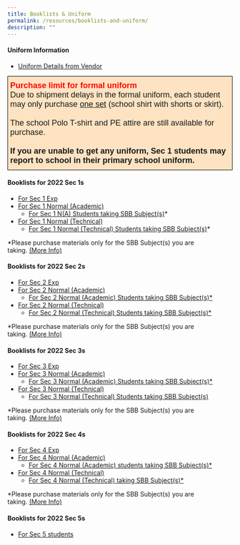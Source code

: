 ```yaml
---
title: Booklists & Uniform
permalink: /resources/booklists-and-uniform/
description: ""
---
```

#### Uniform Information

*   [Uniform Details from Vendor](/files/Letter-for-Parents-2021-Woodlands-Secondary_Final.pdf)

<style type="text/css">
.tg  {border-collapse:collapse;border-spacing:0;margin:0px auto;}
.tg td{border-color:black;border-style:solid;border-width:1px;font-family:Arial, sans-serif;font-size:14px;
  overflow:hidden;padding:10px 5px;word-break:normal;}
.tg th{border-color:black;border-style:solid;border-width:1px;font-family:Arial, sans-serif;font-size:14px;
  font-weight:normal;overflow:hidden;padding:10px 5px;word-break:normal;}
.tg .tg-6948{background-color:#fee3c2;font-size:18px;text-align:left;vertical-align:top}
</style>
<table class="tg">
<tbody>
  <tr>
    <td class="tg-6948"><span style="font-weight:bold;font-style:inherit;color:#FE0000">Purchase limit for formal uniform</span><br><span style="font-weight:400;font-style:normal">Due to shipment delays in the formal uniform, each student may only purchase </span><span style="text-decoration:underline">one set</span> (school shirt with shorts or skirt).<br><br><span style="font-weight:400;font-style:normal">The school Polo T-shirt and PE attire are still available for purchase.</span><br><br><span style="font-weight:bold;font-style:inherit">If you are unable to get any uniform, Sec 1 students may report to school in their primary school uniform.</span></td>
  </tr>
</tbody>
</table>


#### Booklists for 2022 Sec 1s

*   [For Sec 1 Exp](/files/WDLSS-Booklist-S1-EXP.pdf)
*   [For Sec 1 Normal (Academic)](/files/WDLSS-Booklist-S1-NA.pdf)
    *   [For Sec 1 N(A) Students taking SBB Subject(s)](/files/WDLSS-Booklist-S1-NA-SBB.pdf)\*
*   [For Sec 1 Normal (Technical)](/files/WDLSS-Booklist-S1-NT.pdf)
    *   [For Sec 1 Normal (Technical) Students taking SBB Subject(s)](/files/WDLSS-Booklist-S1-NT-SBB.pdf)\*

\*Please purchase materials only for the SBB Subject(s) you are taking. [(More Info)](/files/sbb-buy-textbook-advisory.pdf)

#### Booklists for 2022 Sec 2s

*   [For Sec 2 Exp](/files/WDLSS-Booklist-S2-EXP.pdf)
*   [For Sec 2 Normal (Academic)](/files/WDLSS-Booklist-S2-NA.pdf)
    *   [For Sec 2 Normal (Academic) Students taking SBB Subject(s)\*](/files/WDLSS-Booklist-S2-NA-SBB.pdf)
*   [For Sec 2 Normal (Technical)](/files/WDLSS-Booklist-S2-NT.pdf)
    *   [For Sec 2 Normal (Technical) Students taking SBB Subject(s)\*](/files/WDLSS-Booklist-S2-NT-SBB.pdf)

\*Please purchase materials only for the SBB Subject(s) you are taking. [(More Info)](/files/sbb-buy-textbook-advisory.pdf)

#### Booklists for 2022 Sec 3s

*   [For Sec 3 Exp](https://woodlandssec.moe.edu.sg/wp-content/uploads/2021/11/WDLSS-Booklist-S3-EXP.pdf)
*   [For Sec 3 Normal (Academic)](https://woodlandssec.moe.edu.sg/wp-content/uploads/2021/11/WDLSS-Booklist-S3-NA.pdf)
    *   [For Sec 3 Normal (Academic) Students taking SBB Subject(s)\*](https://woodlandssec.moe.edu.sg/wp-content/uploads/2021/11/WDLSS-Booklist-S3-NA-SBB.pdf)
*   [For Sec 3 Normal (Technical)](https://woodlandssec.moe.edu.sg/wp-content/uploads/2021/11/WDLSS-Booklist-S3-NT.pdf)
    *   [For Sec 3 Normal (Technical) Students taking SBB Subject(s)](https://woodlandssec.moe.edu.sg/wp-content/uploads/2021/11/WDLSS-Booklist-S3-NT-SBB.pdf)

\*Please purchase materials only for the SBB Subject(s) you are taking. [(More Info)](https://woodlandssec.moe.edu.sg/wp-content/uploads/2020/12/sbb-buy-textbook-advisory.pdf)

#### Booklists for 2022 Sec 4s

*   [For Sec 4 Exp](https://woodlandssec.moe.edu.sg/wp-content/uploads/2021/11/WDLSS-Booklist-S4-EXP.pdf)
*   [For Sec 4 Normal (Academic)](https://woodlandssec.moe.edu.sg/wp-content/uploads/2021/11/WDLSS-Booklist-S4-NA.pdf)
    *   [For Sec 4 Normal (Academic) students taking SBB Subject(s)\*](https://woodlandssec.moe.edu.sg/wp-content/uploads/2021/11/WDLSS-Booklist-S4-NA-SBB.pdf)
*   [For Sec 4 Normal (Technical)](https://woodlandssec.moe.edu.sg/wp-content/uploads/2021/11/WDLSS-Booklist-S4-NT.pdf)
    *   [For Sec 4 Normal (Technical) taking SBB Subject(s)\*](https://woodlandssec.moe.edu.sg/wp-content/uploads/2021/11/WDLSS-Booklist-S4-NT-SBB.pdf)

\*Please purchase materials only for the SBB Subject(s) you are taking. [(More Info)](https://woodlandssec.moe.edu.sg/wp-content/uploads/2020/12/sbb-buy-textbook-advisory.pdf)

#### Booklists for 2022 Sec 5s

*   [For Sec 5 students](https://woodlandssec.moe.edu.sg/wp-content/uploads/2021/11/WDLSS-Booklist-S5-NA.pdf)